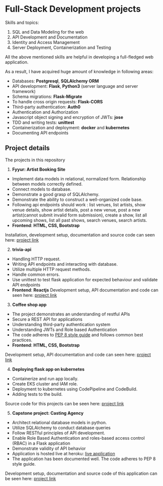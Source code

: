 # Full-Stack Development projects

Skills and topics:
1. SQL and Data Modeling for the web
2. API Development and Documentation
3. Identity and Access Management
4. Server Deployment, Containerization and Testing

All the above mentioned skills are helpful in developing a full-fledged web application.

As a result, I have acquired huge amount of knowledge in following areas:

- Databases: **Postgresql**, **SQLAlchemy ORM**
- API development: **Flask**, **Python3** (server language and server framework)
- Schema migrations: **Flask-Migrate**
- To handle cross origin requests: **Flask-CORS**
- Third-party authentication: **Auth0**
- Authentication and Authorization
- Javascript object signing and encryption of JWTs: **jose**
- TDD and writing tests: **unittest**
- Containerization and deployment: **docker** and **kubernetes**
- Documenting API endpoints

## Project details

The projects in this repository

1. **Fyyur: Artist Booking Site**

- Implement data models in relational, normalized form. Relationship between models correctly defined.
- Connect models to database.
- Demonstrate a good grasp of SQLAlchemy.
- Demonstrate the ability to construct a well-organized code base.
- Following api endpoints should work : list venues, list artists, show venue details, show artist details, post a new venue,
post a new artist(cannot submit invalid form submission), create a show, list all upcoming shows, list all past shows, search venues, search artists.
- **Frontend**: **HTML, CSS, Bootstrap**

Installation, development setup, documentation and source code can seen here: [project link](https://github.com/JaishreeJanu/Udacity-full-stack-developer-program/tree/master/fyyur-music-venue-booking-site)

2. **trivia-api**

- Handling HTTP request.
- Writing API endpoints and interacting with database.
- Utilize multiple HTTP request methods.
- Handle common errors.
- Use unittest to test flask application for expected behaviour and validate API endpoints
- **Frontend**: **Reactjs**
Development setup, API documentation and code can seen here: [project link](https://github.com/JaishreeJanu/Udacity-full-stack-developer-program/tree/master/trivia_api/starter)

3. **Coffee shop app**

- The project demonstrates an understanding of restful APIs
- Secure a REST API for applications
- Understanding third-party authentication system
- Understanding JWTs and Role based Authentication
- The code adheres to [PEP 8 style guide](https://www.python.org/dev/peps/pep-0008/) and follows common best practices.
- **Frontend**: **HTML, CSS, Bootstrap**

Development setup, API documentation and code can seen here: [project link](https://github.com/JaishreeJanu/Udacity-full-stack-developer-program/tree/master/coffee_shop/starter_code)

4. **Deploying flask app on kubernetes**

- Containerize and run app locally.
- Create EKS cluster and IAM role.
- Deployment to kubernetes using CodePipeline and CodeBuild.
- Adding tests to the build.

Source code for this projects can be seen here: [project link](https://github.com/JaishreeJanu/deployment-on-kubernetes)

5. **Capstone project: Casting Agency**

- Architect relational database models in python.
- Utilize SQLAlchemy to conduct database queries
- Follow RESTful principles of API development.
- Enable Role Based Authentication and roles-based access control (RBAC) in a Flask application
- Demonstrate validity of API behavior
- Application is hosted live at heroku: [live application](https://final-capstone-udacity.herokuapp.com/actors) 
- The application has been documented well. The code adheres to PEP 8 style guide.

Development setup, documentation and source code of this application can be seen here: [project link](https://github.com/JaishreeJanu/Udacity-full-stack-developer-program/tree/master/capstone%20project)


